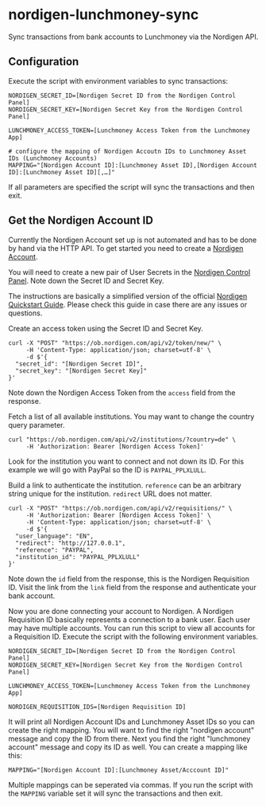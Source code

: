 # nordigen-lunchmoney-sync

Sync transactions from bank accounts to Lunchmoney via the Nordigen API.

## Configuration

Execute the script with environment variables to sync transactions:
```
NORDIGEN_SECRET_ID=[Nordigen Secret ID from the Nordigen Control Panel]
NORDIGEN_SECRET_KEY=[Nordigen Secret Key from the Nordigen Control Panel]

LUNCHMONEY_ACCESS_TOKEN=[Lunchmoney Access Token from the Lunchmoney App]

# configure the mapping of Nordigen Accoutn IDs to Lunchmoney Asset IDs (Lunchmoney Accounts)
MAPPING="[Nordigen Account ID]:[Lunchmoney Asset ID],[Nordigen Account ID]:[Lunchmoney Asset ID][,…]"
```

If all parameters are specified the script will sync the transactions and then exit.

## Get the Nordigen Account ID

Currently the Nordigen Account set up is not automated and has to be done by hand via the HTTP API. To get started you need to create a [Nordigen Account](https://nordigen.com/).

You will need to create a new pair of User Secrets in the [Nordigen Control Panel](https://ob.nordigen.com/user-secrets/). Note down the Secret ID and Secret Key.

The instructions are basically a simplified version of the official [Nordigen Quickstart Guide](https://nordigen.com/en/account_information_documenation/integration/quickstart_guide/). Please check this guide in case there are any issues or questions.

Create an access token using the Secret ID and Secret Key.
```
curl -X "POST" "https://ob.nordigen.com/api/v2/token/new/" \
     -H 'Content-Type: application/json; charset=utf-8' \
     -d $'{
  "secret_id": "[Nordigen Secret ID]",
  "secret_key": "[Nordigen Secret Key]"
}'
```
Note down the Nordigen Access Token from the `access` field from the response.

Fetch a list of all available institutions. You may want to change the country query parameter.
```
curl "https://ob.nordigen.com/api/v2/institutions/?country=de" \
     -H 'Authorization: Bearer [Nordigen Access Token]'
```

Look for the institution you want to connect and not down its ID. For this example we will go with PayPal so the ID is `PAYPAL_PPLXLULL`.

Build a link to authenticate the institution. `reference` can be an arbitrary string unique for the institution. `redirect` URL does not matter.
```
curl -X "POST" "https://ob.nordigen.com/api/v2/requisitions/" \
     -H 'Authorization: Bearer [Nordigen Access Token]' \
     -H 'Content-Type: application/json; charset=utf-8' \
     -d $'{
  "user_language": "EN",
  "redirect": "http://127.0.0.1",
  "reference": "PAYPAL",
  "institution_id": "PAYPAL_PPLXLULL"
}'
```

Note down the `id` field from the response, this is the Nordigen Requisition ID. Visit the link from the `link` field from the response and authenticate your bank account.

Now you are done connecting your account to Nordigen. A Nordigen Requisition ID basically represents a connection to a bank user. Each user may have multiple accounts. You can run this script to view all accounts for a Requisition ID. Execute the script with the following environment variables.
```
NORDIGEN_SECRET_ID=[Nordigen Secret ID from the Nordigen Control Panel]
NORDIGEN_SECRET_KEY=[Nordigen Secret Key from the Nordigen Control Panel]

LUNCHMONEY_ACCESS_TOKEN=[Lunchmoney Access Token from the Lunchmoney App]

NORDIGEN_REQUISITION_IDS=[Nordigen Requisition ID]
```

It will print all Nordigen Account IDs and Lunchmoney Asset IDs so you can create the right mapping. You will want to find the right "nordigen account" message and copy the ID from there. Next you find the right "lunchmoney account" message and copy its ID as well. You can create a mapping like this: 
```
MAPPING="[Nordigen Account ID]:[Lunchmoney Asset/Acccount ID]"
```
Multiple mappings can be seperated via commas. If you run the script with the `MAPPING` variable set it will sync the transactions and then exit.
